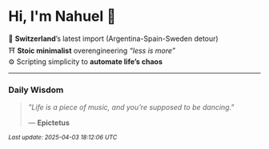 # Hi, I'm Nahuel :tiger:

📍 **Switzerland**’s latest import (Argentina-Spain-Sweden detour)  
⛩️ **Stoic minimalist** overengineering *“less is more”*  
⚙️ Scripting simplicity to **automate life’s chaos**

---

### Daily Wisdom
> _"Life is a piece of music, and you’re supposed to be dancing."_  
>
> — **Epictetus**

<sub>*Last update: 2025-04-03 18:12:06 UTC*</sub>

